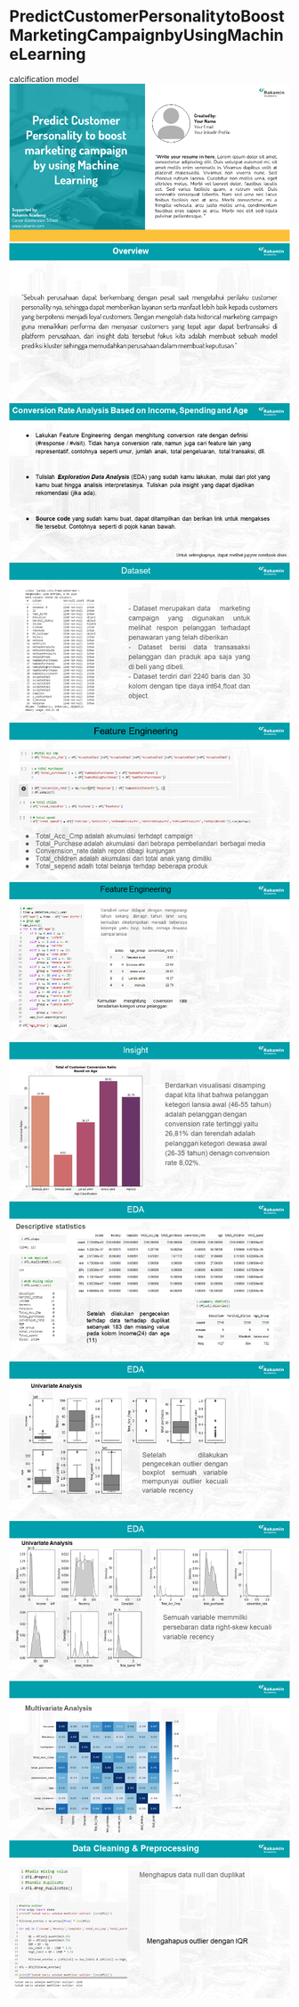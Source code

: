 # PredictCustomerPersonalitytoBoostMarketingCampaignbyUsingMachineLearning
calcification model
![ppt](https://github.com/bachtiar09/PredictCustomerPersonalitytoBoostMarketingCampaignbyUsingMachineLearning/blob/40bb6cf7a58390bad2cb73b3056002f1e4faba3c/Predict%20Customer%20Personality%20To%20Boost/Slide1.PNG)
![](https://github.com/bachtiar09/PredictCustomerPersonalitytoBoostMarketingCampaignbyUsingMachineLearning/blob/main/Predict%20Customer%20Personality%20To%20Boost/Slide2.PNG)
![](https://github.com/bachtiar09/PredictCustomerPersonalitytoBoostMarketingCampaignbyUsingMachineLearning/blob/main/Predict%20Customer%20Personality%20To%20Boost/Slide3.PNG)
![](https://github.com/bachtiar09/PredictCustomerPersonalitytoBoostMarketingCampaignbyUsingMachineLearning/blob/main/Predict%20Customer%20Personality%20To%20Boost/Slide4.PNG)
![](https://github.com/bachtiar09/PredictCustomerPersonalitytoBoostMarketingCampaignbyUsingMachineLearning/blob/main/Predict%20Customer%20Personality%20To%20Boost/Slide5.PNG)
![](https://github.com/bachtiar09/PredictCustomerPersonalitytoBoostMarketingCampaignbyUsingMachineLearning/blob/main/Predict%20Customer%20Personality%20To%20Boost/Slide6.PNG)
![](https://github.com/bachtiar09/PredictCustomerPersonalitytoBoostMarketingCampaignbyUsingMachineLearning/blob/main/Predict%20Customer%20Personality%20To%20Boost/Slide7.PNG)
![](https://github.com/bachtiar09/PredictCustomerPersonalitytoBoostMarketingCampaignbyUsingMachineLearning/blob/main/Predict%20Customer%20Personality%20To%20Boost/Slide8.PNG)
![](https://github.com/bachtiar09/PredictCustomerPersonalitytoBoostMarketingCampaignbyUsingMachineLearning/blob/main/Predict%20Customer%20Personality%20To%20Boost/Slide9.PNG)
![](https://github.com/bachtiar09/PredictCustomerPersonalitytoBoostMarketingCampaignbyUsingMachineLearning/blob/main/Predict%20Customer%20Personality%20To%20Boost/Slide10.PNG)
![](https://github.com/bachtiar09/PredictCustomerPersonalitytoBoostMarketingCampaignbyUsingMachineLearning/blob/main/Predict%20Customer%20Personality%20To%20Boost/Slide11.PNG)
![](https://github.com/bachtiar09/PredictCustomerPersonalitytoBoostMarketingCampaignbyUsingMachineLearning/blob/main/Predict%20Customer%20Personality%20To%20Boost/Slide12.PNG)
